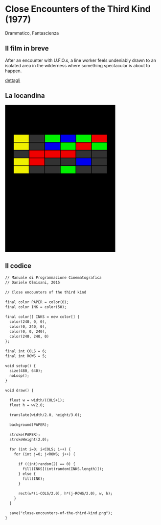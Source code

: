 # Close Encounters of the Third Kind (1977)

Drammatico, Fantascienza

## Il film in breve
After an encounter with U.F.O.s, a line worker feels undeniably drawn to an isolated area in the wilderness where something spectacular is about to happen.

[dettagli](https://www.imdb.com/title/tt0075860/)

## La locandina
<img src="close-encounters-of-the-third-kind.png"  width="360px" title="Close Encounters of the Third Kind">


## Il codice
```processing
// Manuale di Programmazione Cinematografica
// Daniele Olmisani, 2015

// Close encounters of the third kind

final color PAPER = color(0);
final color INK = color(50);

final color[] INKS = new color[] {
  color(240, 0, 0),
  color(0, 240, 0),
  color(0, 0, 240),
  color(240, 240, 0)
};

final int COLS = 6;
final int ROWS = 5;

void setup() {
  size(480, 640);
  noLoop();
}

void draw() {
  
  float w = width/(COLS+1);
  float h = w/2.0;
  
  translate(width/2.0, height/3.0);
  
  background(PAPER);
  
  stroke(PAPER);
  strokeWeight(2.0);
  
  for (int i=0; i<COLS; i++) {
    for (int j=0; j<ROWS; j++) {
      
      if ((int)random(2) == 0) {
        fill(INKS[(int)random(INKS.length)]);
      } else {
        fill(INK);
      }

      rect(w*(i-COLS/2.0), h*(j-ROWS/2.0), w, h);
    }
  }
  
  save("close-encounters-of-the-third-kind.png");
}
```
